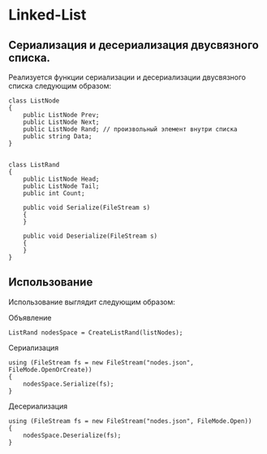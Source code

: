 # Linked-List


## Сериализация и десериализация двусвязного списка.

Реализуется функции сериализации и десериализации двусвязного списка следующим образом:

    class ListNode
    {
        public ListNode Prev;
        public ListNode Next;
        public ListNode Rand; // произвольный элемент внутри списка
        public string Data;
    }


    class ListRand
    {
        public ListNode Head;
        public ListNode Tail;
        public int Count;

        public void Serialize(FileStream s)
        {
        }

        public void Deserialize(FileStream s)
        {
        }
    }
    
## Использование

Использование выглядит следующим образом:
    
Объявление

    ListRand nodesSpace = CreateListRand(listNodes);


Сериализация

    using (FileStream fs = new FileStream("nodes.json", FileMode.OpenOrCreate))
    {
        nodesSpace.Serialize(fs);
    }


Десериализация

    using (FileStream fs = new FileStream("nodes.json", FileMode.Open))
    {
        nodesSpace.Deserialize(fs);
    }
    

